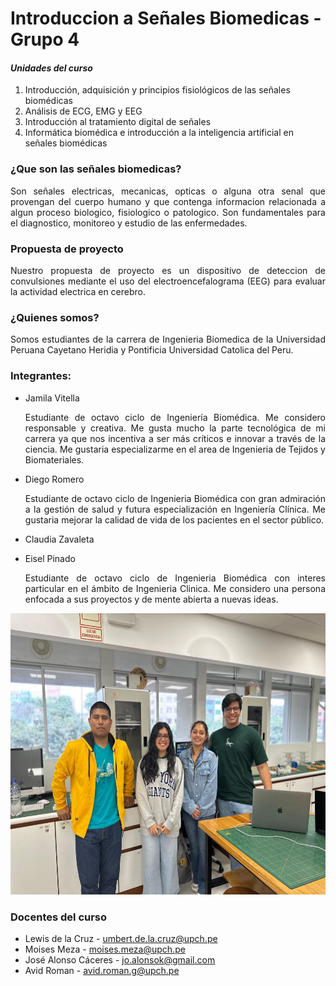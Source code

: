 # Introduccion a Señales Biomedicas - Grupo 4
#### *Unidades del curso*
1. Introducción, adquisición y principios fisiológicos de las señales biomédicas
2. Análisis de ECG, EMG y EEG
3. Introducción al tratamiento digital de señales
4. Informática biomédica e introducción a la inteligencia artificial en señales biomédicas

### ¿Que son las señales biomedicas?
<p align="justify">Son señales electricas, mecanicas, opticas o alguna otra senal que provengan del cuerpo humano y que contenga informacion relacionada a algun proceso biologico, fisiologico o patologico. Son fundamentales para el diagnostico, monitoreo y estudio de las enfermedades.

### Propuesta de proyecto
<p align="justify">Nuestro propuesta de proyecto es un dispositivo de deteccion de convulsiones mediante el uso del electroencefalograma (EEG) para evaluar la actividad electrica en cerebro.

### ¿Quienes somos?
<p align="justify">Somos estudiantes de la carrera de Ingenieria Biomedica de la Universidad Peruana Cayetano Heridia y Pontificia Universidad Catolica del Peru.

### Integrantes:
  * Jamila Vitella 
    <p align="justify"> Estudiante de octavo ciclo de Ingeniería Biomédica. Me considero responsable y creativa. Me gusta mucho la parte tecnológica de mi carrera ya que nos incentiva a ser más críticos e innovar a través de la ciencia. Me gustaria especializarme en el area de Ingenieria de Tejidos y Biomateriales.
  * Diego Romero
    <p align="justify"> Estudiante de octavo ciclo de Ingenieria Biomédica con gran admiración a la gestión de salud y futura especialización en Ingeniería Clínica. Me gustaria mejorar la calidad de vida de los pacientes en el sector público.
  * Claudia Zavaleta
    <p align="justify">
  * Eisel Pinado
    <p align="justify"> Estudiante de octavo ciclo de Ingenieria Biomédica con interes particular en el ámbito de Ingenieria Clinica. Me considero una persona enfocada a sus proyectos y de mente abierta a nuevas ideas.

 <img src="Imagenes/fotogrupal.jpeg" height="450">   

### Docentes del curso
- Lewis de la Cruz - umbert.de.la.cruz@upch.pe
- Moises Meza - moises.meza@upch.pe
- José Alonso Cáceres - jo.alonsok@gmail.com
- Avid Roman - avid.roman.g@upch.pe
